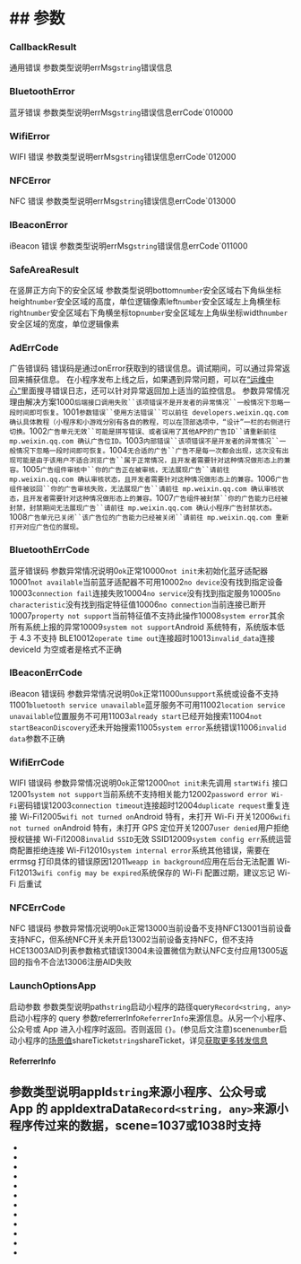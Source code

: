 # ## 参数[​](General.html#参数)
### CallbackResult[​](General.html#callbackresult)
通用错误
参数类型说明errMsg`string`错误信息
### BluetoothError[​](General.html#bluetootherror)
蓝牙错误
参数类型说明errMsg`string`错误信息errCode`010000
### WifiError[​](General.html#wifierror)
WIFI 错误
参数类型说明errMsg`string`错误信息errCode`012000
### NFCError[​](General.html#nfcerror)
NFC 错误
参数类型说明errMsg`string`错误信息errCode`013000
### IBeaconError[​](General.html#ibeaconerror)
iBeacon 错误
参数类型说明errMsg`string`错误信息errCode`011000
### SafeAreaResult[​](General.html#safearearesult)
在竖屏正方向下的安全区域
参数类型说明bottom`number`安全区域右下角纵坐标height`number`安全区域的高度，单位逻辑像素left`number`安全区域左上角横坐标right`number`安全区域右下角横坐标top`number`安全区域左上角纵坐标width`number`安全区域的宽度，单位逻辑像素
### AdErrCode[​](General.html#aderrcode)
广告错误码
错误码是通过onError获取到的错误信息。调试期间，可以通过异常返回来捕获信息。 在小程序发布上线之后，如果遇到异常问题，可以在[“运维中心“](https://mp.weixin.qq.com/)里面搜寻错误日志，还可以针对异常返回加上适当的监控信息。
参数异常情况理由解决方案1000`后端接口调用失败``该项错误不是开发者的异常情况``一般情况下忽略一段时间即可恢复。`1001`参数错误``使用方法错误``可以前往 developers.weixin.qq.com 确认具体教程（小程序和小游戏分别有各自的教程，可以在顶部选项中，“设计”一栏的右侧进行切换。`1002`广告单元无效``可能是拼写错误、或者误用了其他APP的广告ID``请重新前往 mp.weixin.qq.com 确认广告位ID。`1003`内部错误``该项错误不是开发者的异常情况``一般情况下忽略一段时间即可恢复。`1004`无合适的广告``广告不是每一次都会出现，这次没有出现可能是由于该用户不适合浏览广告``属于正常情况，且开发者需要针对这种情况做形态上的兼容。`1005`广告组件审核中``你的广告正在被审核，无法展现广告``请前往 mp.weixin.qq.com 确认审核状态，且开发者需要针对这种情况做形态上的兼容。`1006`广告组件被驳回``你的广告审核失败，无法展现广告``请前往 mp.weixin.qq.com 确认审核状态，且开发者需要针对这种情况做形态上的兼容。`1007`广告组件被封禁``你的广告能力已经被封禁，封禁期间无法展现广告``请前往 mp.weixin.qq.com 确认小程序广告封禁状态。`1008`广告单元已关闭``该广告位的广告能力已经被关闭``请前往 mp.weixin.qq.com 重新打开对应广告位的展现。`
### BluetoothErrCode[​](General.html#bluetootherrcode)
蓝牙错误码
参数异常情况说明0`ok`正常10000`not init`未初始化蓝牙适配器10001`not available`当前蓝牙适配器不可用10002`no device`没有找到指定设备10003`connection fail`连接失败10004`no service`没有找到指定服务10005`no characteristic`没有找到指定特征值10006`no connection`当前连接已断开10007`property not support`当前特征值不支持此操作10008`system error`其余所有系统上报的异常10009`system not support`Android 系统特有，系统版本低于 4.3 不支持 BLE10012`operate time out`连接超时10013`invalid_data`连接 deviceId 为空或者是格式不正确
### IBeaconErrCode[​](General.html#ibeaconerrcode)
iBeacon 错误码
参数异常情况说明0`ok`正常11000`unsupport`系统或设备不支持11001`bluetooth service unavailable`蓝牙服务不可用11002`location service unavailable`位置服务不可用11003`already start`已经开始搜索11004`not startBeaconDiscovery`还未开始搜索11005`system error`系统错误11006`invalid data`参数不正确
### WifiErrCode[​](General.html#wifierrcode)
WIFI 错误码
参数异常情况说明0`ok`正常12000`not init`未先调用 `startWifi` 接口12001`system not support`当前系统不支持相关能力12002`password error Wi-Fi`密码错误12003`connection timeout`连接超时12004`duplicate request`重复连接 Wi-Fi12005`wifi not turned on`Android 特有，未打开 Wi-Fi 开关12006`wifi not turned on`Android 特有，未打开 GPS 定位开关12007`user denied`用户拒绝授权链接 Wi-Fi12008`invalid SSID`无效 SSID12009`system config err`系统运营商配置拒绝连接 Wi-Fi12010`system internal error`系统其他错误，需要在 errmsg 打印具体的错误原因12011`weapp in background`应用在后台无法配置 Wi-Fi12013`wifi config may be expired`系统保存的 Wi-Fi 配置过期，建议忘记 Wi-Fi 后重试
### NFCErrCode[​](General.html#nfcerrcode)
NFC 错误码
参数异常情况说明0`ok`正常13000当前设备不支持NFC13001当前设备支持NFC，但系统NFC开关未开启13002当前设备支持NFC，但不支持HCE13003AID列表参数格式错误13004未设置微信为默认NFC支付应用13005返回的指令不合法13006注册AID失败
### LaunchOptionsApp[​](General.html#launchoptionsapp)
启动参数
参数类型说明path`string`启动小程序的路径query`Record<string, any>`启动小程序的 query 参数referrerInfo`ReferrerInfo`来源信息。从另一个小程序、公众号或 App 进入小程序时返回。否则返回 `{}`。(参见后文注意)scene`number`启动小程序的[场景值](https://developers.weixin.qq.com/miniprogram/dev/framework/app-service/scene.html)shareTicket`string`shareTicket，详见[获取更多转发信息](https://developers.weixin.qq.com/miniprogram/dev/framework/open-ability/share.html)
#### ReferrerInfo[​](General.html#referrerinfo)
参数类型说明appId`string`来源小程序、公众号或 App 的 appIdextraData`Record<string, any>`来源小程序传过来的数据，scene=1037或1038时支持
- 

- 
- 
- 
- 
- 
- 
- 
- 
- 
- 
- 
-

